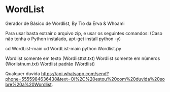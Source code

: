 # WordList
Gerador de Básico de Wordlist, By Tio da Erva &amp; Whoami

Para usar basta extrair o arquivo zip, e usar os seguintes comandos:
(Caso não tenha o Python instalado, apt-get install python -y)

cd WordList-main
cd WordList-main
python Wordlist.py

Wordlist somente em texto (Wordlisttxt.txt)
Wordlist somente em números (Worlistnum.txt)
Wordlist padrão (Wordlist)

Qualquer duvida https://api.whatsapp.com/send?phone=5555984636438&text=Oi%2C%20estou%20com%20duvida%20sobre%20a%20Wordlist.
